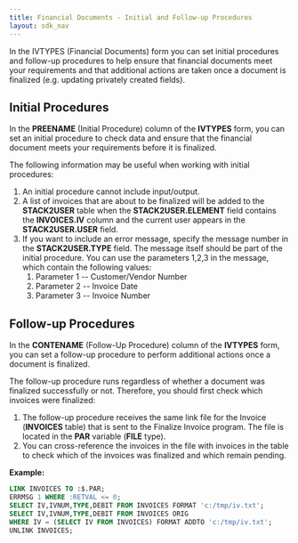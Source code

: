 ```yaml
---
title: Financial Documents - Initial and Follow-up Procedures
layout: sdk_nav
---
```


In the IVTYPES (Financial Documents) form you can set initial procedures
and follow-up procedures to help ensure that financial documents meet
your requirements and that additional actions are taken once a document
is finalized (e.g. updating privately created fields).

## Initial Procedures 

In the **PREENAME** (Initial Procedure) column of the **IVTYPES** form,
you can set an initial procedure to check data and ensure that the
financial document meets your requirements before it is finalized.

The following information may be useful when working with initial
procedures:

1.  An initial procedure cannot include input/output.
2.  A list of invoices that are about to be finalized will be added to
    the **STACK2USER** table when the **STACK2USER.ELEMENT** field
    contains the **INVOICES.IV** column and the current user appears in
    the **STACK2USER.USER** field.
3.  If you want to include an error message, specify the message number
    in the **STACK2USER.TYPE** field. The message itself should be part
    of the initial procedure. You can use the parameters 1,2,3 in the
    message, which contain the following values:
    1.  Parameter 1 -- Customer/Vendor Number
    2.  Parameter 2 -- Invoice Date
    3.  Parameter 3 -- Invoice Number

## Follow-up Procedures 

In the **CONTENAME** (Follow-Up Procedure) column of the **IVTYPES**
form, you can set a follow-up procedure to perform additional actions
once a document is finalized.

The follow-up procedure runs regardless of whether a document was
finalized successfully or not. Therefore, you should first check which
invoices were finalized:

1.  The follow-up procedure receives the same link file for the Invoice
    (**INVOICES** table) that is sent to the Finalize Invoice program.
    The file is located in the **PAR** variable (**FILE** type).
2.  You can cross-reference the invoices in the file with invoices in
    the table to check which of the invoices was finalized and which
    remain pending.

**Example:**

```sql
LINK INVOICES TO :$.PAR;
ERRMSG 1 WHERE :RETVAL <= 0;
SELECT IV,IVNUM,TYPE,DEBIT FROM INVOICES FORMAT 'c:/tmp/iv.txt';
SELECT IV,IVNUM,TYPE,DEBIT FROM INVOICES ORIG
WHERE IV = (SELECT IV FROM INVOICES) FORMAT ADDTO 'c:/tmp/iv.txt';
UNLINK INVOICES;
```

